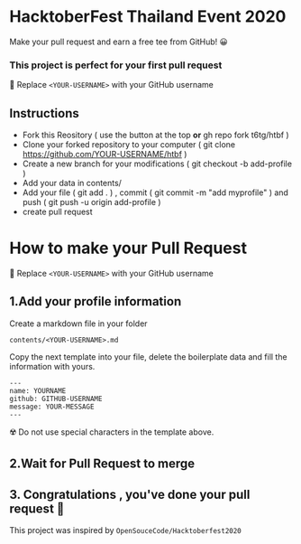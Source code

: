 # HacktoberFest Thailand Event 2020

Make your pull request and earn a free tee from GitHub! 😀

### This project is perfect for your first pull request

🚨 Replace `<YOUR-USERNAME>` with your GitHub username

## Instructions

- Fork this Reository ( use the button at the top <b>or</b> gh repo fork t6tg/htbf )
- Clone your forked repository to your computer ( git clone https://github.com/YOUR-USERNAME/htbf )
- Create a new branch for your modifications ( git checkout -b add-profile )
- Add your data in contents/
- Add your file ( git add . ) , commit ( git commit -m "add myprofile" ) and push ( git push -u origin add-profile )
- create pull request

# How to make your Pull Request

🚨 Replace `<YOUR-USERNAME>` with your GitHub username

## 1.Add your profile information

Create a markdown file in your folder

```
contents/<YOUR-USERNAME>.md
```

Copy the next template into your file, delete the boilerplate data and fill the information with yours.

```
---
name: YOURNAME
github: GITHUB-USERNAME
message: YOUR-MESSAGE
---
```

☢️ Do not use special characters in the template above.

## 2.Wait for Pull Request to merge

## 3. Congratulations , you've done your pull request 🎉

This project was inspired by `OpenSouceCode/Hacktoberfest2020`

